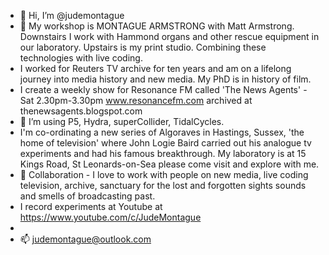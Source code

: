 - 👋 Hi, I’m @judemontague
- 👀 My workshop is MONTAGUE ARMSTRONG with Matt Armstrong. Downstairs I work with Hammond organs and other rescue equipment in our laboratory. Upstairs is my print studio. Combining these technologies with live coding.
- I worked for Reuters TV archive for ten years and am on a lifelong journey into media history and new media. My PhD is in history of film. 
- I create a weekly show for Resonance FM called 'The News Agents' - Sat 2.30pm-3.30pm www.resonancefm.com archived at thenewsagents.blogspot.com
- 🌱 I’m using P5, Hydra, superCollider, TidalCycles. 
- I'm co-ordinating a new series of Algoraves in Hastings, Sussex, 'the home of television' where John Logie Baird carried out his analogue tv experiments and had his famous breakthrough. My laboratory is at 15 Kings Road, St Leonards-on-Sea please come visit and explore with me.
- 💞️ Collaboration - I love to work with people on new media, live coding television, archive, sanctuary for the lost and forgotten sights sounds and smells of broadcasting past.
- I record experiments at Youtube at https://www.youtube.com/c/JudeMontague
-
- 📫 judemontague@outlook.com

<!---
judemontague/judemontague is a ✨ special ✨ repository because its `README.md` (this file) appears on your GitHub profile.
You can click the Preview link to take a look at your changes.
--->
